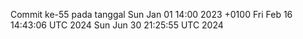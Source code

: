 Commit ke-55 pada tanggal Sun Jan 01 14:00 2023 +0100
Fri Feb 16 14:43:06 UTC 2024
Sun Jun 30 21:25:55 UTC 2024
